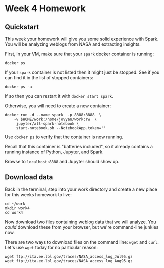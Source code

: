 # Week 4 Homework

## Quickstart

This week your homework will give you some solid experience with Spark.  You will be
analyzing weblogs from NASA and extracting insights.

First, in your VM, make sure that your `spark` docker container is running:
```
docker ps
```

If your `spark` container is not listed then it might just be stopped.  See
if you can find it in the list of stopped containers:
```
docker ps -a
```
If so then you can restart it with `docker start spark`.

Otherwise, you will need to create a new container:
```
docker run -d --name spark  -p 8888:8888  \
    -v $HOME/work:/home/jovyan/work:rw  \
     jupyter/all-spark-notebook \
     start-notebook.sh --NotebookApp.token='' 
```

Use `docker ps` to verify that the container is now running.

Recall that this container is "batteries included", so it already contains
a running instance of Python, Jupyter, and Spark.

Browse to `localhost:8888` and Jupyter should show up.

## Download data

Back in the terminal, step into your work directory and create a new place for
this weeks homework to live:
```
cd ~/work
mkdir work4
cd work4
```

Now download two files containing weblog data that we will analyze.  You *could* download these
from your browser, but we're command-line junkies now.

There are two ways to download files
on the command line:  `wget` and `curl`.  Let's use `wget` today for no particular reason:
```
wget ftp://ita.ee.lbl.gov/traces/NASA_access_log_Jul95.gz
wget ftp://ita.ee.lbl.gov/traces/NASA_access_log_Aug95.gz
```


